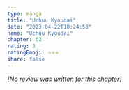```yaml
---
type: manga
title: "Uchuu Kyoudai"
date: "2023-04-22T10:24:58"
name: "Uchuu Kyoudai"
chapter: 62
rating: 3
ratingEmoji: ⭐️⭐️⭐️
share: false
---
```


*[No review was written for this chapter]*
